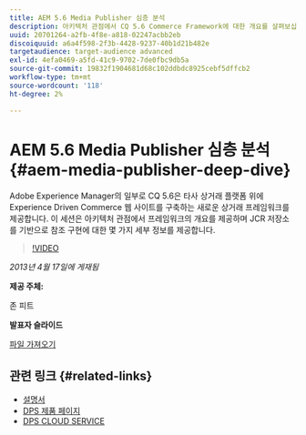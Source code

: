 ```yaml
---
title: AEM 5.6 Media Publisher 심층 분석
description: 아키텍처 관점에서 CQ 5.6 Commerce Framework에 대한 개요를 살펴보십시오. JCR 저장소를 기반으로 참조 구현의 세부 사항을 알아봅니다.
uuid: 20701264-a2fb-4f8e-a818-02247acbb2eb
discoiquuid: a6a4f598-2f3b-4428-9237-40b1d21b482e
targetaudience: target-audience advanced
exl-id: 4efa0469-a5fd-41c9-9702-7de0fbc9db5a
source-git-commit: 19832f1904681d68c102ddbdc8925cebf5dffcb2
workflow-type: tm+mt
source-wordcount: '118'
ht-degree: 2%

---
```


# AEM 5.6 Media Publisher 심층 분석 {#aem-media-publisher-deep-dive}

Adobe Experience Manager의 일부로 CQ 5.6은 타사 상거래 플랫폼 위에 Experience Driven Commerce 웹 사이트를 구축하는 새로운 상거래 프레임워크를 제공합니다. 이 세션은 아키텍처 관점에서 프레임워크의 개요를 제공하며 JCR 저장소를 기반으로 참조 구현에 대한 몇 가지 세부 정보를 제공합니다.

>[!VIDEO](https://video.tv.adobe.com/v/19574/?quality=9)

*2013년 4월 17일에 게재됨*

**제공 주체:**

존 피트

**발표자 슬라이드**

[파일 가져오기](assets/cq-gems-aem-media-publisher-04-17-2013-final.pdf)

## 관련 링크 {#related-links}

* [설명서](https://docs.adobe.com/content/docs/en/cq/5-6-1/media-publisher.html)
* [DPS 제품 페이지](http://www.adobe.com/ca/products/digital-publishing-suite-family.html)
* [DPS CLOUD SERVICE](https://digitalpublishing.acrobat.com/welcome.html)
